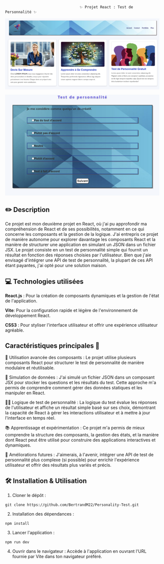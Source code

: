                                       ✨ Projet React : Test de Personnalité ✨
 ![preview](assets/preview.png)

  ![preview](assets/preview1.png)
## ✏️ Description
Ce projet est mon deuxième projet en React, où j'ai pu approfondir ma compréhension de React et de ses possibilités, notamment en ce qui concerne les composants et la gestion de la logique. J'ai entrepris ce projet de manière autonome pour explorer davantage les composants React et la manière de structurer une application en simulant un JSON dans un fichier JSX. Le projet consiste en un test de personnalité simple qui fournit un résultat en fonction des réponses choisies par l'utilisateur. Bien que j'aie envisagé d'intégrer une API de test de personnalité, la plupart de ces API étant payantes, j'ai opté pour une solution maison.

## 💻 Technologies utilisées
**React.js** : Pour la création de composants dynamiques et la gestion de l'état de l'application.

**Vite**: Pour la configuration rapide et légère de l'environnement de développement React.

**CSS3** : Pour styliser l'interface utilisateur et offrir une 
expérience utilisateur agréable.

## Caractéristiques principales 🚀
🎯 Utilisation avancée des composants :
Le projet utilise plusieurs composants React pour structurer le test de personnalité de manière modulaire et réutilisable.

🎨 Simulation de données :
J'ai simulé un fichier JSON dans un composant JSX pour stocker les questions et les résultats du test. Cette approche m'a permis de comprendre comment gérer des données statiques et les manipuler en React.

🧑‍🏫 Logique de test de personnalité :
La logique du test évalue les réponses de l'utilisateur et affiche un résultat simple basé sur ses choix, démontrant la capacité de React à gérer les interactions utilisateur et à mettre à jour l'interface en temps réel.

📚 Apprentissage et expérimentation :
Ce projet m'a permis de mieux comprendre la structure des composants, la gestion des états, et la manière dont React peut être utilisé pour construire des applications interactives et dynamiques.

🔄 Améliorations futures :
J'aimerais, à l'avenir, intégrer une API de test de personnalité plus complexe (si possible) pour enrichir l'expérience utilisateur et offrir des résultats plus variés et précis.

## 🛠️ Installation & Utilisation
1. Cloner le dépôt :

```
git clone https://github.com/BertrandM22/Personality-Test.git
```

2. Installation des dépendances :
```
npm install
```
3. Lancer l'application :
```
npm run dev
```
4. Ouvrir dans le navigateur :
Accède à l'application en ouvrant l'URL fournie par Vite dans ton navigateur préféré.
